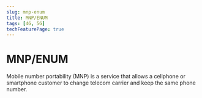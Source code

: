 ```yaml
---
slug: mnp-enum
title: MNP/ENUM
tags: [4G, 5G]
techFeaturePage: true
---
```


# MNP/ENUM

Mobile number portability (MNP) is a service that allows a cellphone or smartphone customer to change telecom carrier and keep the same phone number.

